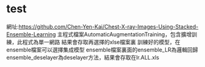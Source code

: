 # test
 網址:https://github.com/Chen-Yen-Kai/Chest-X-ray-Images-Using-Stacked-Ensemble-Learning
 主程式檔案AutomaticAugmentationTraining，包含擴增訓練，此程式為單一網路
 結果會存取再選擇的xlse檔案裏
 訓練好的模型，在ensemble檔案可以選擇集成模型
 ensemble檔案裏面的ensemble_LR為邏輯回歸
 ensemble_deselayer為deselayer方法，結果會存取在lr.ALL.xls
 

